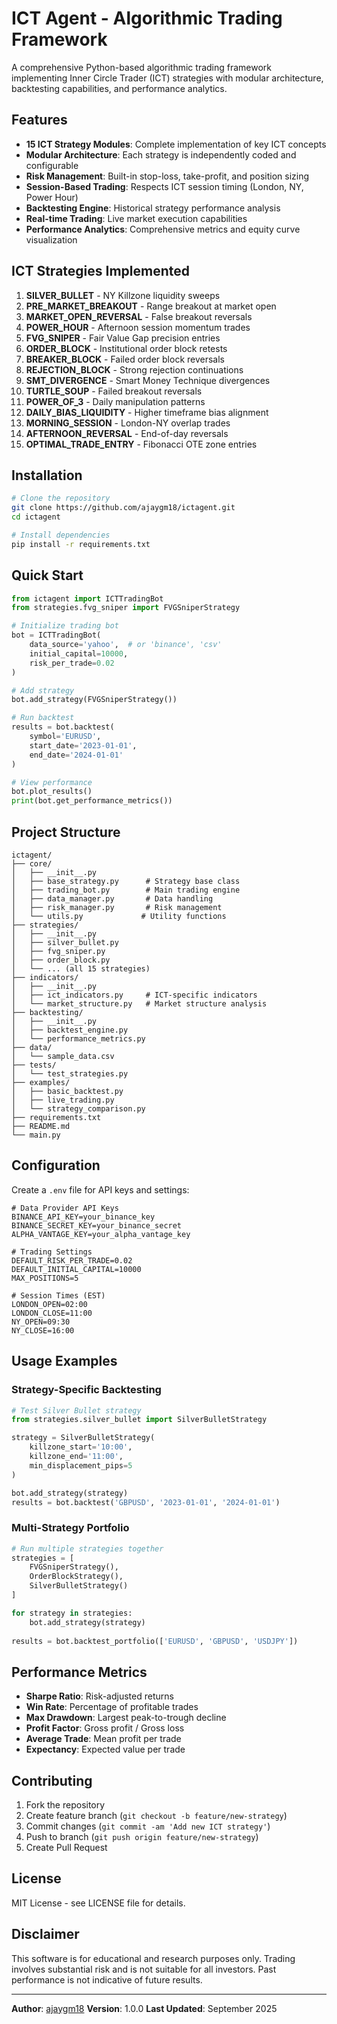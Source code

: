 # ICT Agent - Algorithmic Trading Framework

A comprehensive Python-based algorithmic trading framework implementing Inner Circle Trader (ICT) strategies with modular architecture, backtesting capabilities, and performance analytics.

## Features

- **15 ICT Strategy Modules**: Complete implementation of key ICT concepts
- **Modular Architecture**: Each strategy is independently coded and configurable
- **Risk Management**: Built-in stop-loss, take-profit, and position sizing
- **Session-Based Trading**: Respects ICT session timing (London, NY, Power Hour)
- **Backtesting Engine**: Historical strategy performance analysis
- **Real-time Trading**: Live market execution capabilities
- **Performance Analytics**: Comprehensive metrics and equity curve visualization

## ICT Strategies Implemented

1. **SILVER_BULLET** - NY Killzone liquidity sweeps
2. **PRE_MARKET_BREAKOUT** - Range breakout at market open
3. **MARKET_OPEN_REVERSAL** - False breakout reversals
4. **POWER_HOUR** - Afternoon session momentum trades
5. **FVG_SNIPER** - Fair Value Gap precision entries
6. **ORDER_BLOCK** - Institutional order block retests
7. **BREAKER_BLOCK** - Failed order block reversals
8. **REJECTION_BLOCK** - Strong rejection continuations
9. **SMT_DIVERGENCE** - Smart Money Technique divergences
10. **TURTLE_SOUP** - Failed breakout reversals
11. **POWER_OF_3** - Daily manipulation patterns
12. **DAILY_BIAS_LIQUIDITY** - Higher timeframe bias alignment
13. **MORNING_SESSION** - London-NY overlap trades
14. **AFTERNOON_REVERSAL** - End-of-day reversals
15. **OPTIMAL_TRADE_ENTRY** - Fibonacci OTE zone entries

## Installation

```bash
# Clone the repository
git clone https://github.com/ajaygm18/ictagent.git
cd ictagent

# Install dependencies
pip install -r requirements.txt
```

## Quick Start

```python
from ictagent import ICTTradingBot
from strategies.fvg_sniper import FVGSniperStrategy

# Initialize trading bot
bot = ICTTradingBot(
    data_source='yahoo',  # or 'binance', 'csv'
    initial_capital=10000,
    risk_per_trade=0.02
)

# Add strategy
bot.add_strategy(FVGSniperStrategy())

# Run backtest
results = bot.backtest(
    symbol='EURUSD',
    start_date='2023-01-01',
    end_date='2024-01-01'
)

# View performance
bot.plot_results()
print(bot.get_performance_metrics())
```

## Project Structure

```
ictagent/
├── core/
│   ├── __init__.py
│   ├── base_strategy.py      # Strategy base class
│   ├── trading_bot.py        # Main trading engine
│   ├── data_manager.py       # Data handling
│   ├── risk_manager.py       # Risk management
│   └── utils.py             # Utility functions
├── strategies/
│   ├── __init__.py
│   ├── silver_bullet.py
│   ├── fvg_sniper.py
│   ├── order_block.py
│   └── ... (all 15 strategies)
├── indicators/
│   ├── __init__.py
│   ├── ict_indicators.py     # ICT-specific indicators
│   └── market_structure.py   # Market structure analysis
├── backtesting/
│   ├── __init__.py
│   ├── backtest_engine.py
│   └── performance_metrics.py
├── data/
│   └── sample_data.csv
├── tests/
│   └── test_strategies.py
├── examples/
│   ├── basic_backtest.py
│   ├── live_trading.py
│   └── strategy_comparison.py
├── requirements.txt
├── README.md
└── main.py
```

## Configuration

Create a `.env` file for API keys and settings:

```env
# Data Provider API Keys
BINANCE_API_KEY=your_binance_key
BINANCE_SECRET_KEY=your_binance_secret
ALPHA_VANTAGE_KEY=your_alpha_vantage_key

# Trading Settings
DEFAULT_RISK_PER_TRADE=0.02
DEFAULT_INITIAL_CAPITAL=10000
MAX_POSITIONS=5

# Session Times (EST)
LONDON_OPEN=02:00
LONDON_CLOSE=11:00
NY_OPEN=09:30
NY_CLOSE=16:00
```

## Usage Examples

### Strategy-Specific Backtesting

```python
# Test Silver Bullet strategy
from strategies.silver_bullet import SilverBulletStrategy

strategy = SilverBulletStrategy(
    killzone_start='10:00',
    killzone_end='11:00',
    min_displacement_pips=5
)

bot.add_strategy(strategy)
results = bot.backtest('GBPUSD', '2023-01-01', '2024-01-01')
```

### Multi-Strategy Portfolio

```python
# Run multiple strategies together
strategies = [
    FVGSniperStrategy(),
    OrderBlockStrategy(),
    SilverBulletStrategy()
]

for strategy in strategies:
    bot.add_strategy(strategy)
    
results = bot.backtest_portfolio(['EURUSD', 'GBPUSD', 'USDJPY'])
```

## Performance Metrics

- **Sharpe Ratio**: Risk-adjusted returns
- **Win Rate**: Percentage of profitable trades
- **Max Drawdown**: Largest peak-to-trough decline
- **Profit Factor**: Gross profit / Gross loss
- **Average Trade**: Mean profit per trade
- **Expectancy**: Expected value per trade

## Contributing

1. Fork the repository
2. Create feature branch (`git checkout -b feature/new-strategy`)
3. Commit changes (`git commit -am 'Add new ICT strategy'`)
4. Push to branch (`git push origin feature/new-strategy`)
5. Create Pull Request

## License

MIT License - see LICENSE file for details.

## Disclaimer

This software is for educational and research purposes only. Trading involves substantial risk and is not suitable for all investors. Past performance is not indicative of future results.

---

**Author**: [ajaygm18](https://github.com/ajaygm18)
**Version**: 1.0.0
**Last Updated**: September 2025